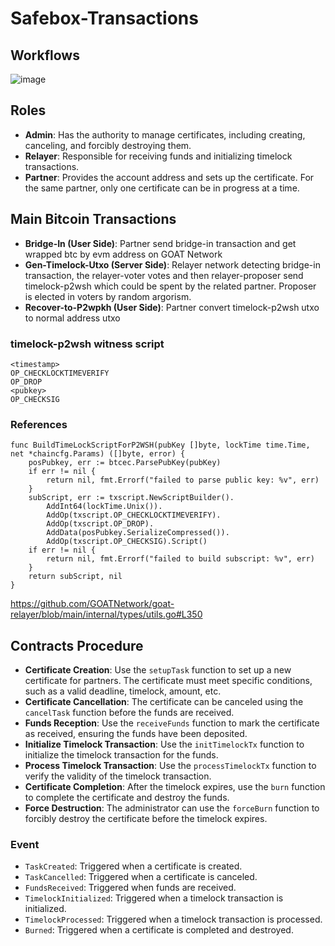 # Safebox-Transactions

## Workflows
![image](https://github.com/user-attachments/assets/f2cb8253-9aac-442e-914b-5d2efb6a7160)


## Roles

- **Admin**: Has the authority to manage certificates, including creating, canceling, and forcibly destroying them.
- **Relayer**: Responsible for receiving funds and initializing timelock transactions.
- **Partner**: Provides the account address and sets up the certificate. For the same partner, only one certificate can be in progress at a time.

## Main Bitcoin Transactions

- **Bridge-In (User Side)**: Partner send bridge-in transaction and get wrapped btc by evm address on GOAT Network
- **Gen-Timelock-Utxo (Server Side)**: Relayer network detecting bridge-in transaction, the relayer-voter votes and then relayer-proposer send timelock-p2wsh which could be spent by the related partner. Proposer is elected in voters by random argorism.
- **Recover-to-P2wpkh (User Side)**: Partner convert timelock-p2wsh utxo to normal address utxo

### timelock-p2wsh witness script
```
<timestamp>
OP_CHECKLOCKTIMEVERIFY
OP_DROP
<pubkey>
OP_CHECKSIG
```

### References
```
func BuildTimeLockScriptForP2WSH(pubKey []byte, lockTime time.Time, net *chaincfg.Params) ([]byte, error) {
	posPubkey, err := btcec.ParsePubKey(pubKey)
	if err != nil {
		return nil, fmt.Errorf("failed to parse public key: %v", err)
	}
	subScript, err := txscript.NewScriptBuilder().
		AddInt64(lockTime.Unix()).
		AddOp(txscript.OP_CHECKLOCKTIMEVERIFY).
		AddOp(txscript.OP_DROP).
		AddData(posPubkey.SerializeCompressed()).
		AddOp(txscript.OP_CHECKSIG).Script()
	if err != nil {
		return nil, fmt.Errorf("failed to build subscript: %v", err)
	}
	return subScript, nil
}
```
https://github.com/GOATNetwork/goat-relayer/blob/main/internal/types/utils.go#L350

## Contracts Procedure

- **Certificate Creation**: Use the `setupTask` function to set up a new certificate for partners. The certificate must meet specific conditions, such as a valid deadline, timelock, amount, etc.
- **Certificate Cancellation**: The certificate can be canceled using the `cancelTask` function before the funds are received.
- **Funds Reception**: Use the `receiveFunds` function to mark the certificate as received, ensuring the funds have been deposited.
- **Initialize Timelock Transaction**: Use the `initTimelockTx` function to initialize the timelock transaction for the funds.
- **Process Timelock Transaction**: Use the `processTimelockTx` function to verify the validity of the timelock transaction.
- **Certificate Completion**: After the timelock expires, use the `burn` function to complete the certificate and destroy the funds.
- **Force Destruction**: The administrator can use the `forceBurn` function to forcibly destroy the certificate before the timelock expires.


### Event

- `TaskCreated`: Triggered when a certificate is created.
- `TaskCancelled`: Triggered when a certificate is canceled.
- `FundsReceived`: Triggered when funds are received.
- `TimelockInitialized`: Triggered when a timelock transaction is initialized.
- `TimelockProcessed`: Triggered when a timelock transaction is processed.
- `Burned`: Triggered when a certificate is completed and destroyed.

